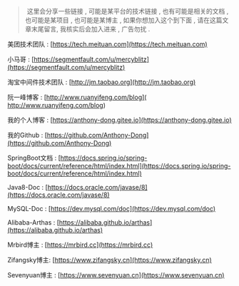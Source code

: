 > ​	这里会分享一些链接 , 可能是某平台的技术链接 , 也有可能是相关的文档 , 也可能是某项目 , 也可能是某博主 , 如果你想加入这个到下面 , 请在这篇文章末尾留言, 我核实后会加入进来 , 广告勿扰 . 

美团技术团队 : [https://tech.meituan.com](https://tech.meituan.com)

小马哥 : [https://segmentfault.com/u/mercyblitz](https://segmentfault.com/u/mercyblitz)

淘宝中间件技术团队 : [http://jm.taobao.org](http://jm.taobao.org)

阮一峰博客 : [http://www.ruanyifeng.com/blog]( http://www.ruanyifeng.com/blog)

我的个人博客 : [https://anthony-dong.gitee.io](https://anthony-dong.gitee.io)

我的Github : [https://github.com/Anthony-Dong](https://github.com/Anthony-Dong)

SpringBoot文档 : [https://docs.spring.io/spring-boot/docs/current/reference/html/index.html](https://docs.spring.io/spring-boot/docs/current/reference/html/index.html)

Java8-Doc : [https://docs.oracle.com/javase/8](https://docs.oracle.com/javase/8)

MySQL-Doc : [https://dev.mysql.com/doc](https://dev.mysql.com/doc)

Alibaba-Arthas : [https://alibaba.github.io/arthas](https://alibaba.github.io/arthas)

Mrbird博主 : [https://mrbird.cc](https://mrbird.cc)

Zifangsky博主: [https://www.zifangsky.cn](https://www.zifangsky.cn)

Sevenyuan博主 : [https://www.sevenyuan.cn](https://www.sevenyuan.cn)